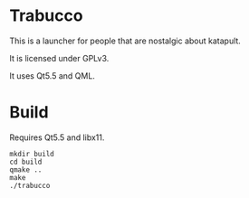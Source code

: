 Trabucco
========

This is a launcher for people that are nostalgic about katapult.

It is licensed under GPLv3.

It uses Qt5.5 and QML.

Build
=====

Requires Qt5.5 and libx11.


```
mkdir build
cd build
qmake ..
make
./trabucco
```
